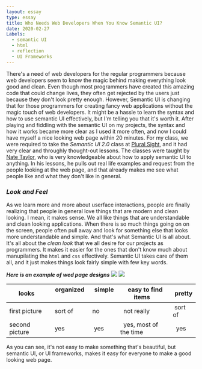 ```yaml
---
layout: essay
type: essay
title: Who Needs Web Developers When You Know Semantic UI?
date: 2020-02-27
Labels:
  - semantic UI
  - html
  - reflection
  - UI Frameworks
---
```


There's a need of web developers for the regular programmers because web developers seem to know the magic behind making everything look good and clean. Even though most programmers have created this amazing code that could change lives, they often get rejected by the users just because they don't look pretty enough. However, Semantic UI is changing that for those programmers for creating fancy web applications without the magic touch of web developers. It might be a hassle to learn the syntax and how to use semantic UI effectively, but I'm telling you that it's worth it. After playing and fiddling with the semantic UI on my projects, the syntax and how it works became more clear as I used it more often, and now I could have myself a nice looking web page within 20 minutes. For my class, we were required to take the _Semantic UI 2.0_ class at [Plural Sight](https://www.pluralsight.com/), and it had very clear and throughly thought-out lessons. The classes were taught by [Nate Taylor](https://www.pluralsight.com/authors/nate-taylor), who is very knowledgeable about how to apply semantic UI to anything. In his lessons, he pulls out real life examples and request from the people looking at the web page, and that already makes me see what people like and what they don't like in general. 

### *Look and Feel*

As we learn more and more about userface interactions, people are finally realizing that people in general love things that are modern and clean looking. I mean, it makes sense. We all like things that are understandable and clean looking applications. When there is so much things going on on the screen, people often pull away and look for something else that looks more understandable and simple. And that's what Semantic UI is all about. It's all about the _clean look_ that we all desire for our projects as programmers. It makes it easier for the ones that don't know much about manupilating the `html` and `css` effectively. Semantic UI takes care of them all, and it just makes things look fairly simple with few key words. 

_**Here is an example of wed page designs**_
<img class="ui medium rounded image" src="https://miro.medium.com/max/1118/1*AauvYRhYA6GHTdkC4VbWgA.png">
<img class="ui medium rounded image" src="https://wpamelia.com/wp-content/uploads/2019/07/colour.jpg">

looks&nbsp; |&nbsp; organized &nbsp;|&nbsp; simple &nbsp;|&nbsp; easy to find items &nbsp;| &nbsp;pretty
------|-----------|--------|--------------------|--------
first picture &nbsp;|&nbsp; sort of &nbsp;| &nbsp;no &nbsp;|&nbsp; not really &nbsp;| &nbsp;sort of
second picture &nbsp;|&nbsp; yes &nbsp;|&nbsp; yes &nbsp;|&nbsp; yes, most of the time &nbsp;|&nbsp; yes

As you can see, it's not easy to make something that's beautiful, but semantic UI, or UI frameworks, makes it easy for everyone to make a good looking web page. 
